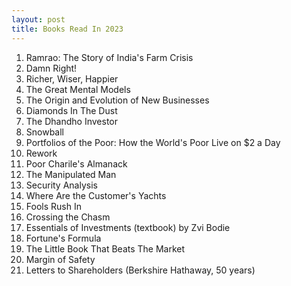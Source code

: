 ```yaml
---
layout: post
title: Books Read In 2023
---
```

1. Ramrao: The Story of India's Farm Crisis
2. Damn Right!
3. Richer, Wiser, Happier
4. The Great Mental Models
5. The Origin and Evolution of New Businesses
6. Diamonds In The Dust
7. The Dhandho Investor
8. Snowball
9. Portfolios of the Poor: How the World's Poor Live on $2 a Day
10. Rework
11. Poor Charile's Almanack
12. The Manipulated Man
13. Security Analysis
14. Where Are the Customer's Yachts
15. Fools Rush In
16. Crossing the Chasm
17. Essentials of Investments (textbook) by Zvi Bodie
18. Fortune's Formula
19. The Little Book That Beats The Market
20. Margin of Safety
21. Letters to Shareholders (Berkshire Hathaway, 50 years)
